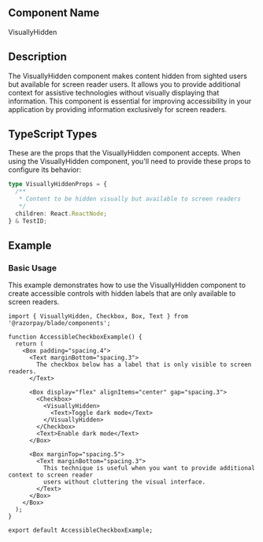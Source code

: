 ## Component Name

VisuallyHidden

## Description

The VisuallyHidden component makes content hidden from sighted users but available for screen reader users. It allows you to provide additional context for assistive technologies without visually displaying that information. This component is essential for improving accessibility in your application by providing information exclusively for screen readers.

## TypeScript Types

These are the props that the VisuallyHidden component accepts. When using the VisuallyHidden component, you'll need to provide these props to configure its behavior:

```typescript
type VisuallyHiddenProps = {
  /**
   * Content to be hidden visually but available to screen readers
   */
  children: React.ReactNode;
} & TestID;
```

## Example

### Basic Usage

This example demonstrates how to use the VisuallyHidden component to create accessible controls with hidden labels that are only available to screen readers.

```tsx
import { VisuallyHidden, Checkbox, Box, Text } from '@razorpay/blade/components';

function AccessibleCheckboxExample() {
  return (
    <Box padding="spacing.4">
      <Text marginBottom="spacing.3">
        The checkbox below has a label that is only visible to screen readers.
      </Text>

      <Box display="flex" alignItems="center" gap="spacing.3">
        <Checkbox>
          <VisuallyHidden>
            <Text>Toggle dark mode</Text>
          </VisuallyHidden>
        </Checkbox>
        <Text>Enable dark mode</Text>
      </Box>

      <Box marginTop="spacing.5">
        <Text marginBottom="spacing.3">
          This technique is useful when you want to provide additional context to screen reader
          users without cluttering the visual interface.
        </Text>
      </Box>
    </Box>
  );
}

export default AccessibleCheckboxExample;
```
